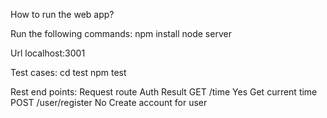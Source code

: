 How to run the web app?

Run the following commands:
npm install
node server

Url localhost:3001

Test cases:
cd test
npm test

Rest end points:
Request  route  	Auth    Result
GET	/time		Yes	Get current time
POST	/user/register	No	Create account for user
